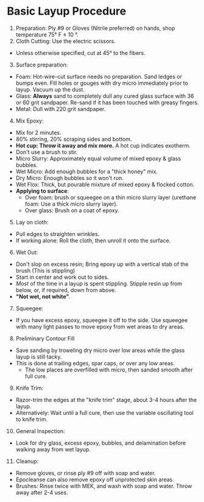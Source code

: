 # Basic Layup Procedure

<!-- This is an updated copy of the Basic Layup Procedure page, from Chapter 3, page 19 of the Cozy Mark IV plans -->

1. Preparation: Ply \#9 or Gloves (Nitrile preferred) on hands, shop temperature 75° F ± 10 °.
2. Cloth Cutting: Use the electric scissors.
  - Unless otherwise specified, cut at 45° to the fibers.
3. Surface preparation:
  - Foam: Hot-wire-cut surface needs no preparation. Sand ledges or bumps even. Fill holes or gouges with dry micro immediately prior to layup. Vacuum up the dust.
  - Glass: **Always** sand to completely dull any cured glass surface with 36 or 60 grit sandpaper. Re-sand if it has been touched with greasy fingers.
  - Metal: Dull with 220 grit sandpaper.
4. Mix Epoxy:
  - Mix for 2 minutes.
  - 80% stirring, 20% scraping sides and bottom.
  - **Hot cup: Throw it away and mix more.** A hot cup indicates exotherm.
  - Don't use a brush to stir.
  - Micro Slurry: Approximately equal volume of mixed epoxy & glass bubbles.
  - Wet Micro: Add enough bubbles for a "thick honey" mix.
  - Dry Micro: Enough bubbles so it won't run.
  - Wet Flox: Thick, but pourable mixture of mixed epoxy & flocked cotton.
  - **Applying to surface**:
    - Over foam: brush or squeegee on a thin micro slurry layer (urethane foam: Use a thick micro slurry layer).
    - Over glass: Brush on a coat of epoxy.
5. Lay on cloth:
  - Pull edges to straighten wrinkles.
  - If working alone: Roll the cloth, then unroll it onto the surface.
6. Wet Out:
  - Don't slop on excess resin; Bring epoxy up with a vertical stab of the brush (This is stippling)
  - Start in center and work out to sides.
  - *Most* of the time in a layup is spent stippling. Stipple resin up from below, or, if required, down from above.
  - **"Not wet, not white"**.
7. Squeegee:
  - If you have excess epoxy, squeegee it off to the side. Use squeegee with many light passes to move epoxy from wet areas to dry areas.
8. Preliminary Contour Fill
  - Save sanding by troweling dry micro over low areas while the glass layup is still tacky.
  - This is done at trailing edges, spar caps, or over any low areas.
    - The low places are overfilled with micro, then sanded smooth after full cure.
9. Knife Trim:
  - Razor-trim the edges at the "knife trim" stage, about 3-4 hours after the layup.
  - Alternatively: Wait until a full cure, then use the variable oscillating tool to knife trim.
10. General Inspection:
  - Look for dry glass, excess epoxy, bubbles, and delamination before walking away from wet layup.
11. Cleanup:
  - Remove gloves, or rinse ply \#9 off with soap and water.
  - Epocleanse can also remove epoxy off unprotected skin areas.
  - Brushes: Rinse twice with MEK, and wash with soap and water. Throw away after 2-4 uses.
